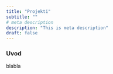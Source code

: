 ```yaml
---
title: "Projekti"
subtitle: ""
# meta description
description: "This is meta description"
draft: false
---
```


### Uvod

blabla